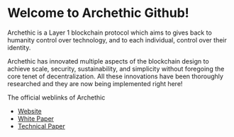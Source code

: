 # Welcome to Archethic Github!

Archethic is a Layer 1 blockchain protocol which aims to gives back to humanity control over technology, and to each individual, control over their identity.


Archethic has innovated multiple aspects of the blockchain design to achieve scale, security, sustainability, and simplicity without foregoing the core tenet of decentralization. All these innovations have been thoroughly researched and they are now being implemented right here!

The official weblinks of Archethic 
- [Website](https://archethic.net/)
- [White Paper](https://archethic.net/assets/files/white_paper.pdf)
- [Technical Paper](https://archethic.net/assets/files/technical_paper.pdf)
